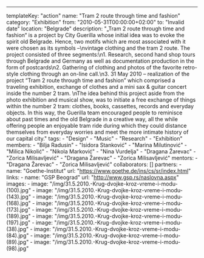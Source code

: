 ---
  templateKey: "action"
  name: "Tram 2 route through time and fashion"
  category: "Exhibition"
  from: "2010-05-31T00:00:00+02:00"
  to: "Invalid date"
  location: "Belgrade"
  description: "„Tram 2 route through time and fashion“ is a project by City Guerilla whose initial idea was to evoke the spirit old Belgrade. Hence, two motifs which are most associated with it were chosen as its symbols –\nvintage clothing and the tram 2 route. The project consisted of three segments:\n1. Research, second hand shop tours through Belgrade and Germany as well as documentation production in the form of postcards\n2. Gathering of clothing and photos of the favorite retro-style clothing through an on-line call.\n3. 31 May 2010 – realization of the project “Tram 2 route through time and fashion” which comprised a traveling exhibition, exchange of clothes and a mini sax & guitar concert inside the number 2 tram. \nThe idea behind this project aside from the photo exhibition and musical show, was to initiate a free exchange of things within the number 2 tram: clothes, books, cassettes, records and everyday objects. In this way, the Guerilla team encouraged people to reminisce about past times and the old Belgrade in a creative way, all the while offering people an enjoyable tram ride during which they could distance themselves from everyday worries and meet the more intimate history of our capital city."
  tags: 
    - "Design"
    - "Music"
    - "Research"
    - "Exhibition"
  members: 
    - "Bilja Radusin"
    - "Isidora Stanković"
    - "Marina Milutinović"
    - "Milica Nikolić"
    - "Nikola Marković"
    - "Nina Vurdelja"
    - "Dragana Žarevac"
    - "Zorica Milisavljević"
    - "Dragana Žarevac"
    - "Zorica Milisavljević"
  mentors: 
    - "Dragana Žarevac"
    - "Zorica Milisavljević"
  collaborators: []
  partners: 
    - 
      name: "Goethe-Institut"
      url: "https://www.goethe.de/ins/cs/sr/index.html"
  links: 
    - 
      name: "GSP Beograd"
      url: "http://www.gsp.rs/naslovna.aspx"
  images: 
    - 
      image: "/img/31.5.2010.-Krug-dvojke-kroz-vreme-i-modu-(100).jpg"
    - 
      image: "/img/31.5.2010.-Krug-dvojke-kroz-vreme-i-modu-(143).jpg"
    - 
      image: "/img/31.5.2010.-Krug-dvojke-kroz-vreme-i-modu-(168).jpg"
    - 
      image: "/img/31.5.2010.-Krug-dvojke-kroz-vreme-i-modu-(173).jpg"
    - 
      image: "/img/31.5.2010.-Krug-dvojke-kroz-vreme-i-modu-(189).jpg"
    - 
      image: "/img/31.5.2010.-Krug-dvojke-kroz-vreme-i-modu-(197).jpg"
    - 
      image: "/img/31.5.2010.-Krug-dvojke-kroz-vreme-i-modu-(38).jpg"
    - 
      image: "/img/31.5.2010.-Krug-dvojke-kroz-vreme-i-modu-(84).jpg"
    - 
      image: "/img/31.5.2010.-Krug-dvojke-kroz-vreme-i-modu-(89).jpg"
    - 
      image: "/img/31.5.2010.-Krug-dvojke-kroz-vreme-i-modu-(98).jpg"
